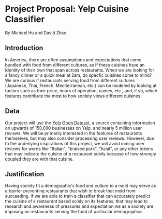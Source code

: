 # Project Proposal: Yelp Cuisine Classifier
By Michael Hu and David Zhao

## Introduction
In America, there are often assumptions and expectations that come bundled with food from different cultures, as if these cuisines have an identity of their own that span across restaurants. When we are looking for a fancy dinner or a quick meal at 2am, do specfic cuisines come to mind? We are curious if restaurants serving food from different cultures (Japanese, Thai, French, Mediterranean, etc.) can be modeled by looking at factors such as their price, hours of operation, names, etc., and, if so, which features contribute the most to how society views different cuisines. 

## Data
Our project will use the [Yelp Open Dataset](https://www.yelp.com/dataset), a source containing information on upwards of 150,000 businesses on Yelp, and nearly 5 million user reviews. We will be primarily interested in the features of restaurants themselves, but may also consider processing user reviews. However, due to the underlying inspirations of this project, we will avoid mining user reviews for words like "Italian", "braised pork", "halal", or any other tokens that may indicate the cuisine of a restaurant solely because of how strongly coupled they are with that cuisine.

## Justification
Having society fit a demographic's food and culture to a mold may serve as a barrier preventing restaurants that wish to break that mold from succeeding. If we are able to train a classifier that can accurately predict the cuisine of a restaurant based solely on its features, that may lead to research and awareness of pressures and expectation we as a society are imposing on restaurants serving the food of particular demographics
